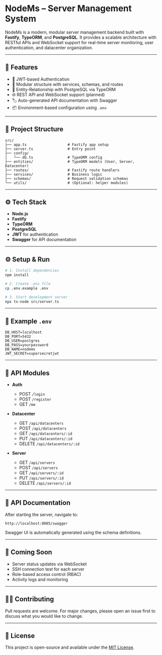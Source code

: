 # NodeMs – Server Management System

NodeMs is a modern, modular server management backend built with **Fastify**, **TypeORM**, and **PostgreSQL**. It provides a scalable architecture with RESTful APIs and WebSocket support for real-time server monitoring, user authentication, and datacenter organization.

---

## 🚀 Features

* 🔐 JWT-based Authentication
* 🧠 Modular structure with services, schemas, and routes
* 📂 Entity-Relationship with PostgreSQL via TypeORM
* 🌐 REST API and WebSocket support (planned)
* 🏷️ Auto-generated API documentation with Swagger
* 📦 Environment-based configuration using `.env`

---

## 📁 Project Structure

```
src/
├── app.ts                   # Fastify app setup
├── server.ts                # Entry point
├── config/
│   └── db.ts                # TypeORM config
├── entities/                # TypeORM models (User, Server, Datacenter)
├── routes/                  # Fastify route handlers
├── services/                # Business logic
├── schemas/                 # Request validation schemas
└── utils/                   # (Optional: helper modules)
```

---

## ⚙️ Tech Stack

* **Node.js**
* **Fastify**
* **TypeORM**
* **PostgreSQL**
* **JWT** for authentication
* **Swagger** for API documentation

---

## ⚙️ Setup & Run

```bash
# 1. Install dependencies
npm install

# 2. Create .env file
cp .env.example .env

# 3. Start development server
npx ts-node src/server.ts
```

---

## 🧪 Example `.env`

```env
DB_HOST=localhost
DB_PORT=5432
DB_USER=postgres
DB_PASS=yourpassword
DB_NAME=nodems
JWT_SECRET=supersecretjwt
```

---

## 📌 API Modules

* **Auth**

    * POST `/login`
    * POST `/register`
    * GET `/me`
* **Datacenter**

    * GET `/api/datacenters`
    * POST `/api/datacenters`
    * GET `/api/datacenters/:id`
    * PUT `/api/datacenters/:id`
    * DELETE `/api/datacenters/:id`
* **Server**

    * GET `/api/servers`
    * POST `/api/servers`
    * GET `/api/servers/:id`
    * PUT `/api/servers/:id`
    * DELETE `/api/servers/:id`

---

## 📖 API Documentation

After starting the server, navigate to:

```
http://localhost:8085/swagger
```

Swagger UI is automatically generated using the schema definitions.

---

## 🤩 Coming Soon

* Server status updates via WebSocket
* SSH connection test for each server
* Role-based access control (RBAC)
* Activity logs and monitoring

---

## 🧑‍💻 Contributing

Pull requests are welcome. For major changes, please open an issue first to discuss what you would like to change.

---

## 📄 License

This project is open-source and available under the [MIT License](LICENSE).
